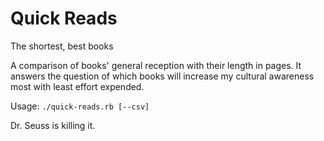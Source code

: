 Quick Reads
==========

The shortest, best books

A comparison of books' general reception with their length in pages. It answers the question of which books will increase my cultural awareness most with least effort expended.

Usage: `./quick-reads.rb [--csv]`

Dr. Seuss is killing it.
